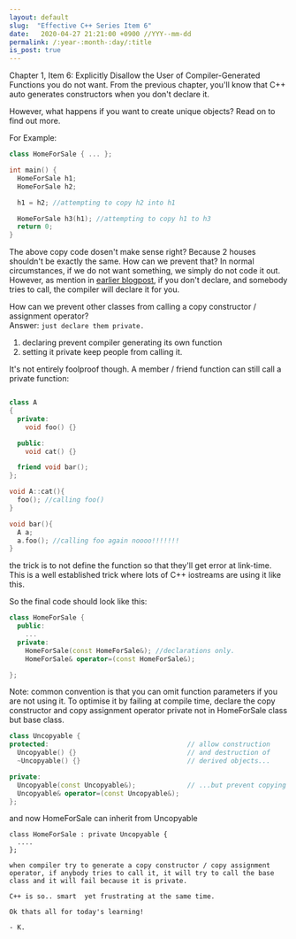 ```yaml
---
layout: default
slug:  "Effective C++ Series Item 6"
date:   2020-04-27 21:21:00 +0900 //YYY--mm-dd
permalink: /:year-:month-:day/:title
is_post: true
---
```

Chapter 1, Item 6: Explicitly Disallow the User of Compiler-Generated Functions you do not want.
From the previous chapter, you'll know that C++ auto generates constructors when you don't declare it. 

However, what happens if you want to create unique objects? Read on to find out more. 

<!--more-->

For Example: 

```cpp
class HomeForSale { ... };

int main() {
  HomeForSale h1;
  HomeForSale h2;

  h1 = h2; //attempting to copy h2 into h1

  HomeForSale h3(h1); //attempting to copy h1 to h3
  return 0;
}
```

The above copy code dosen't make sense right? Because 2 houses shouldn't be exactly the same. 
How can we prevent that? In normal circumstances, if we do not want something, we simply do not code it out. However, as mention in [earlier blogpost](https://livinginjapan.github.io/2020-03-28/Effective-C++-Series(ii)), if you don't declare, and somebody tries to call, the compiler will declare it for you. 

How can we prevent other classes from calling a copy constructor / assignment operator?<br>
Answer: `just declare them private.`
1. declaring prevent compiler generating its own function
2. setting it private keep people from calling it. 

It's not entirely foolproof though. A member / friend function can still call a private function: 

```cpp

class A 
{
  private:
    void foo() {}

  public: 
    void cat() {}

  friend void bar();
};

void A::cat(){
  foo(); //calling foo()
}

void bar(){
  A a;
  a.foo(); //calling foo again noooo!!!!!!!
}
```

the trick is to not define the function so that they'll get error at link-time. This is a well established trick where lots of C++ iostreams are using it like this. 

So the final code should look like this:

```cpp
class HomeForSale {
  public:
    ...
  private:
    HomeForSale(const HomeForSale&); //declarations only. 
    HomeForSale& operator=(const HomeForSale&);

};
```

Note: common convention is that you can omit function parameters if you are not using it. 
To optimise it by failing at compile time, declare the copy constructor and copy assignment operator private not in HomeForSale class but base class. 

```cpp
class Uncopyable {
protected:                                   // allow construction
  Uncopyable() {}                            // and destruction of
  ~Uncopyable() {}                           // derived objects...

private:
  Uncopyable(const Uncopyable&);             // ...but prevent copying
  Uncopyable& operator=(const Uncopyable&);
};
```

and now HomeForSale can inherit from Uncopyable

```
class HomeForSale : private Uncopyable {
  ....
};

when compiler try to generate a copy constructor / copy assignment operator, if anybody tries to call it, it will try to call the base class and it will fail because it is private. 

C++ is so.. smart  yet frustrating at the same time. 

Ok thats all for today's learning!

- K.
